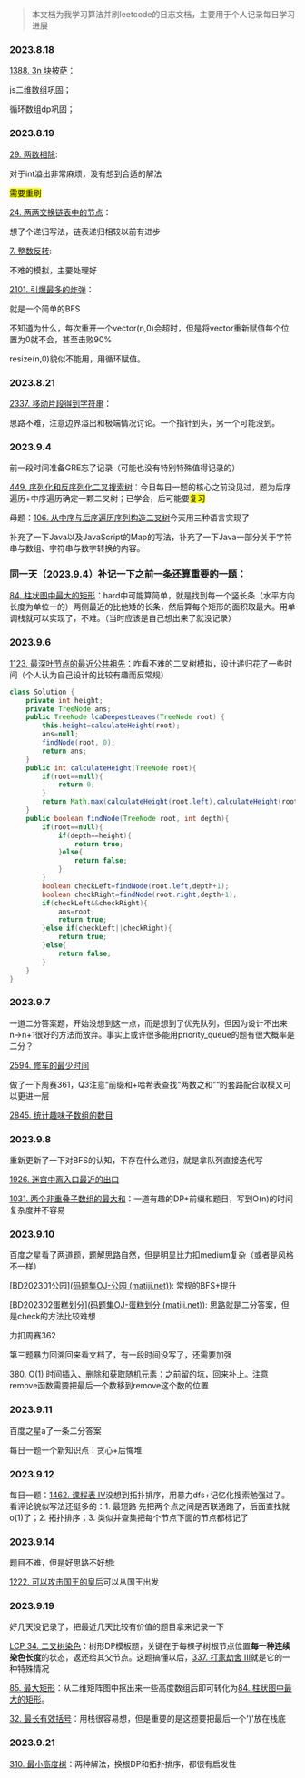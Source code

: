 > 本文档为我学习算法并刷leetcode的日志文档，主要用于个人记录每日学习进展

### 2023.8.18

[1388. 3n 块披萨](https://leetcode.cn/problems/pizza-with-3n-slices/)：

js二维数组巩固；

循环数组dp巩固；

### 2023.8.19

[29. 两数相除](https://leetcode.cn/problems/divide-two-integers/):

对于int溢出非常麻烦，没有想到合适的解法

<mark>需要重刷</mark>

[24. 两两交换链表中的节点](https://leetcode.cn/problems/swap-nodes-in-pairs/)：

想了个递归写法，链表递归相较以前有进步

[7. 整数反转](https://leetcode.cn/problems/reverse-integer/):

不难的模拟，主要处理好

[2101. 引爆最多的炸弹](https://leetcode.cn/problems/detonate-the-maximum-bombs/)：

就是一个简单的BFS

不知道为什么，每次重开一个vector(n,0)会超时，但是将vector重新赋值每个位置为0就不会，甚至击败90%

resize(n,0)貌似不能用，用循环赋值。

### 2023.8.21

[2337. 移动片段得到字符串](https://leetcode.cn/problems/move-pieces-to-obtain-a-string/)：

思路不难，注意边界溢出和极端情况讨论。一个指针到头，另一个可能没到。

### 2023.9.4 

前一段时间准备GRE忘了记录（可能也没有特别特殊值得记录的）

[449. 序列化和反序列化二叉搜索树](https://leetcode.cn/problems/serialize-and-deserialize-bst/)：今日每日一题的核心之前没见过，题为后序遍历+中序遍历确定一颗二叉树；已学会，后可能要<mark>复习</mark>

母题：[106. 从中序与后序遍历序列构造二叉树](https://leetcode.cn/problems/construct-binary-tree-from-inorder-and-postorder-traversal/)今天用三种语言实现了

补充了一下Java以及JavaScript的Map的写法，补充了一下Java一部分关于字符串与数组、字符串与数字转换的内容。

### 同一天（2023.9.4）补记一下之前一条还算重要的一题：

[84. 柱状图中最大的矩形](https://leetcode.cn/problems/largest-rectangle-in-histogram/)：hard中可能算简单，就是找到每一个竖长条（水平方向长度为单位一的）两侧最近的比他矮的长条，然后算每个矩形的面积取最大。用单调栈就可以实现了，不难。（当时应该是自己想出来了就没记录）

### 2023.9.6

[1123. 最深叶节点的最近公共祖先](https://leetcode.cn/problems/lowest-common-ancestor-of-deepest-leaves/)：咋看不难的二叉树模拟，设计递归花了一些时间（个人认为自己设计的比较有趣而反常规）

```java
class Solution {
    private int height;
    private TreeNode ans;
    public TreeNode lcaDeepestLeaves(TreeNode root) {
        this.height=calculateHeight(root);
        ans=null;
        findNode(root, 0);
        return ans;
    }
    public int calculateHeight(TreeNode root){
        if(root==null){
            return 0;
        }
        return Math.max(calculateHeight(root.left),calculateHeight(root.right))+1;
    }
    public boolean findNode(TreeNode root, int depth){
        if(root==null){
            if(depth==height){
                return true;
            }else{
                return false;
            }
        }
        boolean checkLeft=findNode(root.left,depth+1);
        boolean checkRight=findNode(root.right,depth+1);
        if(checkLeft&&checkRight){
            ans=root;
            return true;
        }else if(checkLeft||checkRight){
            return true;
        }else{
            return false;
        }
    }
}
```

### 2023.9.7

一道二分答案题，开始没想到这一点，而是想到了优先队列，但因为设计不出来n->n+1很好的方法而放弃。事实上或许很多能用priority_queue的题有很大概率是二分？

[2594. 修车的最少时间](https://leetcode.cn/problems/minimum-time-to-repair-cars/)

做了一下周赛361，Q3注意“前缀和+哈希表查找“两数之和”“的套路配合取模又可以更进一层

[2845. 统计趣味子数组的数目](https://leetcode.cn/problems/count-of-interesting-subarrays/)

### 2023.9.8

重新更新了一下对BFS的认知，不存在什么递归，就是拿队列直接迭代写

[1926. 迷宫中离入口最近的出口](https://leetcode.cn/problems/nearest-exit-from-entrance-in-maze/)

[1031. 两个非重叠子数组的最大和](https://leetcode.cn/problems/maximum-sum-of-two-non-overlapping-subarrays/)：一道有趣的DP+前缀和题目，写到O(n)的时间复杂度并不容易

### 2023.9.10

百度之星看了两道题，题解思路自然，但是明显比力扣medium复杂（或者是风格不一样）

[BD202301公园]([码题集OJ-公园 (matiji.net)](https://www.matiji.net/exam/brushquestion/1/4347/179CE77A7B772D15A8C00DD8198AAC74)): 常规的BFS+提升

[BD202302蛋糕划分]([码题集OJ-蛋糕划分 (matiji.net)](https://www.matiji.net/exam/brushquestion/2/4347/179CE77A7B772D15A8C00DD8198AAC74)): 思路就是二分答案，但是check的方法比较难想

力扣周赛362

第三题暴力回溯回来看文档了，有一段时间没写了，还需要加强

[380. O(1) 时间插入、删除和获取随机元素](https://leetcode.cn/problems/insert-delete-getrandom-o1/)：之前留的坑，回来补上。注意remove函数需要把最后一个数移到remove这个数的位置

### 2023.9.11

百度之星a了一条二分答案

每日一题一个新知识点：贪心+后悔堆

### 2023.9.12

每日一题：[1462. 课程表 IV](https://leetcode.cn/problems/course-schedule-iv/)没想到拓扑排序，用暴力dfs+记忆化搜索勉强过了。看评论貌似写法还挺多的：1. 最短路 先把两个点之间是否联通跑了，后面查找就o(1)了；2. 拓扑排序；3. 类似并查集把每个节点下面的节点都标记了

### 2023.9.14

题目不难，但是好思路不好想:

[1222. 可以攻击国王的皇后](https://leetcode.cn/problems/queens-that-can-attack-the-king/)可以从国王出发

### 2023.9.19

好几天没记录了，把最近几天比较有价值的题目拿来记录一下

[LCP 34. 二叉树染色](https://leetcode.cn/problems/er-cha-shu-ran-se-UGC)：树形DP模板题，关键在于每棵子树根节点位置**每一种连续染色长度**的状态，返还给其父节点。这题搞懂以后，[337. 打家劫舍 III](https://leetcode.cn/problems/house-robber-iii)就是它的一种特殊情况

[85. 最大矩形](https://leetcode.cn/problems/maximal-rectangle)：从二维矩阵图中抠出来一些高度数组后即可转化为[84. 柱状图中最大的矩形](https://leetcode.cn/problems/largest-rectangle-in-histogram)。

[32. 最长有效括号](https://leetcode.cn/problems/longest-valid-parentheses)：用栈很容易想，但是重要的是这题要把最后一个')'放在栈底

### 2023.9.21

[310. 最小高度树](https://leetcode.cn/problems/minimum-height-trees)：两种解法，换根DP和拓扑排序，都很有启发性




